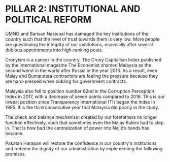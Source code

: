 # PILLAR 2: INSTITUTIONAL AND POLITICAL REFORM

UMNO and Barisan Nasional has damaged the key institutions of the country such that the level of trust towards them is very low. More people are questioning the integrity of our institutions, especially after several dubious appointments into high-ranking posts.

Cronyism is a cancer in the country. The Crony Capitalism Index published by the international magazine The Economist shamed Malaysia as the second worst in the world after Russia in the year 2016. As a result, even Malay and Bumiputera contractors are feeling the pressure because they are hard-pressed when bidding for government contracts.

Malaysia also fell to position number 62nd in the Corruption Perception Index in 2017, with a decrease of seven points compared to 2016. This is our lowest position since Transparency International (TI) began the Index in 1995. It is the third consecutive year that Malaysia did poorly in the study.

The check and balance mechanism created by our forefathers no longer function effectively, such that sometimes even the Malay Rulers had to step in. That is how bad the centralization of power into Najib’s hands has become.

Pakatan Harapan will restore the confidence in our country's institutions and redeem the dignity of our administration by implementing the following promises.
